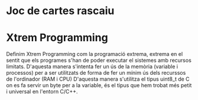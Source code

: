 Joc de cartes rascaiu
=====================

Xtrem Programming
=================

Definim Xtrem Programming com la programació extrema, extrema en el sentit que els programes s'han de poder executar el sistemes amb recursos limitats.
D'aquesta manera s'intenta fer un ús de la memòria (variable i processos) per a ser utilitzats de forma de fer un mínim ús dels recurssos de l'ordinador (RAM i CPU)
D'aquesta manera s'utilitza el tipus uint8_t de C on es fa servir un byte per a la variable, és el tipus que hem trobat més petit i universal en l'entorn C/C++.
